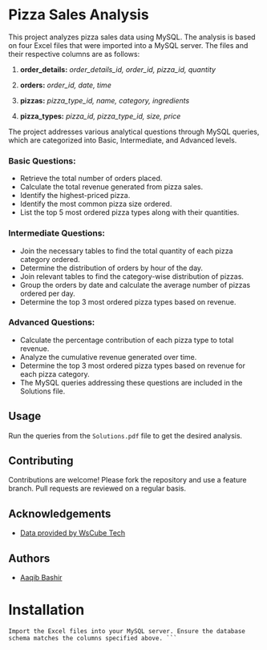 # Pizza Sales Analysis

This project analyzes pizza sales data using MySQL. The analysis is based on four Excel files that were imported into a MySQL server. The files and their respective columns are as follows:

1. **order_details:** *order_details_id, order_id, pizza_id, quantity* 

2. **orders:** *order_id, date, time*

3. **pizzas:** *pizza_type_id, name, category, ingredients* 

4. **pizza_types:** *pizza_id, pizza_type_id, size, price*

The project addresses various analytical questions through MySQL queries, which are categorized into Basic, Intermediate, and Advanced levels.

### Basic Questions:

* Retrieve the total number of orders placed.
* Calculate the total revenue generated from pizza sales.
* Identify the highest-priced pizza.
* Identify the most common pizza size ordered.
* List the top 5 most ordered pizza types along with their quantities.

### Intermediate Questions:

* Join the necessary tables to find the total quantity of each pizza category ordered.
* Determine the distribution of orders by hour of the day.
* Join relevant tables to find the category-wise distribution of pizzas.
* Group the orders by date and calculate the average number of pizzas ordered per day.
* Determine the top 3 most ordered pizza types based on revenue.

### Advanced Questions:

* Calculate the percentage contribution of each pizza type to total revenue.
* Analyze the cumulative revenue generated over time.
* Determine the top 3 most ordered pizza types based on revenue for each pizza category.
* The MySQL queries addressing these questions are included in the Solutions file.

## Usage
Run the queries from the ``` Solutions.pdf ``` file to get the desired analysis.
## Contributing

Contributions are welcome! 
Please fork the repository and use a feature branch. Pull requests are reviewed on a regular basis.

## Acknowledgements

 - [Data provided by WsCube Tech](https://github.com/Ayushi0214/pizza-sales---SQL)
 
## Authors

- [Aaqib Bashir](https://www.linkedin.com/in/bashiraaqib/)
  
# Installation

```
Import the Excel files into your MySQL server. Ensure the database schema matches the columns specified above. ```


